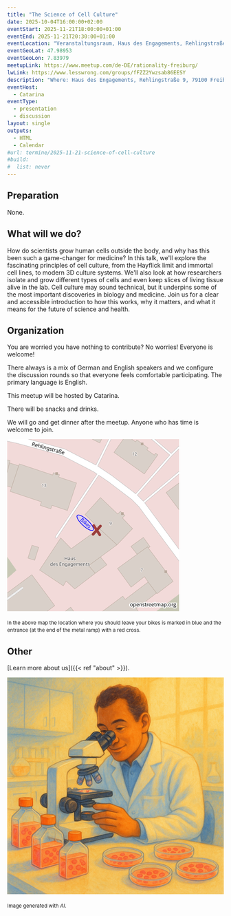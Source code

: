 ```yaml
---
title: "The Science of Cell Culture"
date: 2025-10-04T16:00:00+02:00
eventStart: 2025-11-21T18:00:00+01:00
eventEnd: 2025-11-21T20:30:00+01:00
eventLocation: "Veranstaltungsraum, Haus des Engagements, Rehlingstraße 9, 79100 Freiburg"
eventGeoLat: 47.98953
eventGeoLon: 7.83979
meetupLink: https://www.meetup.com/de-DE/rationality-freiburg/
lwLink: https://www.lesswrong.com/groups/fFZZ2Ywzsab86EESY
description: "Where: Haus des Engagements, Rehlingstraße 9, 79100 Freiburg. When: Friday, November 21st 2025 at 18:00 hours CET."
eventHost:
  - Catarina
eventType:
  - presentation
  - discussion
layout: single
outputs:
  - HTML
  - Calendar
#url: termine/2025-11-21-science-of-cell-culture
#build:
#  list: never
---
```


## Preparation

None.


## What will we do?

How do scientists grow human cells outside the body, and why has this been such a game-changer for medicine? In this talk, we'll explore the fascinating principles of cell culture, from the Hayflick limit and immortal cell lines, to modern 3D culture systems. We'll also look at how researchers isolate and grow different types of cells and even keep slices of living tissue alive in the lab. Cell culture may sound technical, but it underpins some of the most important discoveries in biology and medicine. Join us for a clear and accessible introduction to how this works, why it matters, and what it means for the future of science and health.


## Organization

You are worried you have nothing to contribute? No worries! Everyone is
welcome!

There always is a mix of German and English speakers and we configure the
discussion rounds so that everyone feels comfortable participating. The primary
language is English.

This meetup will be hosted by Catarina.

There will be snacks and drinks.

We will go and get dinner after the meetup. Anyone who has time is welcome to
join.

![Location (Veranstaltungsraum, Haus des Engagements)](/images/hde-new-building-2.png)

<small>In the above map the location where you should leave your bikes is marked
in blue and the entrance (at the end of the metal ramp) with a red cross.</small>


## Other

[Learn more about us]({{< ref "about" >}}).

![Laboratory scientist carefully examining cultured human cells under a microscope, with cell culture flasks and petri dishes visible on the lab bench, showing the precise work of growing cells outside the body for medical research](cover.png "Laboratory scientist carefully examining cultured human cells under a microscope, with cell culture flasks and petri dishes visible on the lab bench, showing the precise work of growing cells outside the body for medical research")

<small>Image generated with _AI_.</small>